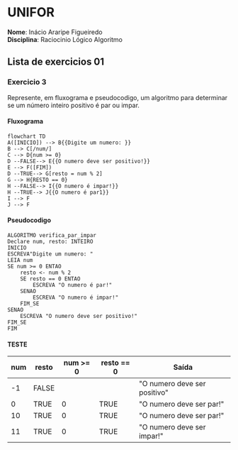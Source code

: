# UNIFOR
**Nome**: Inácio Araripe Figueiredo <br>
**Disciplina**: Raciocinio Lógico Algoritmo

## Lista de exercicios 01

### Exercicio 3
Represente, em fluxograma e pseudocodigo, um algoritmo para determinar se um número inteiro positivo é par ou impar.

#### Fluxograma




```mermaid
flowchart TD
A([INICIO]) --> B{{Digite um numero: }}
B --> C[/num/]
C --> D{num >= 0}
D --FALSE--> E{{O numero deve ser positivo!}}
E --> F([FIM])
D --TRUE--> G[resto = num % 2]
G --> H{RESTO == 0}
H --FALSE--> I{{O numero é impar!}}
H --TRUE--> J{{O numero é par1}}
I --> F
J --> F

```
#### Pseudocodigo
``` 
ALGORITMO verifica_par_impar
Declare num, resto: INTEIRO
INICIO
ESCREVA"Digite um numero: "
LEIA num
SE num >= 0 ENTAO
    resto <- num % 2
    SE resto == 0 ENTAO
	    ESCREVA "O numero é par!"
	SENAO
		ESCREVA "O numero é impar!" 
	FIM_SE   
SENAO
	ESCREVA "O numero deve ser positivo!"
FIM_SE
FIM
```
#### TESTE
| num | resto | num >= 0 | resto == 0 | Saída |
| -- | -- | -- | -- | -- |
| -1 | FALSE | | | "O numero deve ser positivo" |
| 0 | TRUE | 0 | TRUE | "O numero deve ser par!" |
| 10 | TRUE | 0 | TRUE | "O numero deve ser par!" |
| 11 | TRUE | 0 | TRUE | "O numero deve ser impar!" |



```
